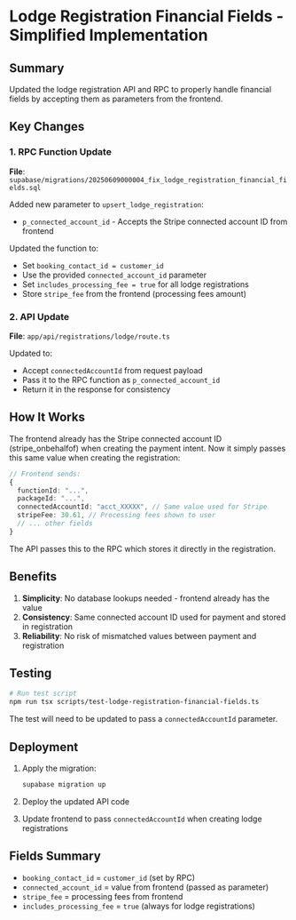 # Lodge Registration Financial Fields - Simplified Implementation

## Summary
Updated the lodge registration API and RPC to properly handle financial fields by accepting them as parameters from the frontend.

## Key Changes

### 1. RPC Function Update
**File**: `supabase/migrations/20250609000004_fix_lodge_registration_financial_fields.sql`

Added new parameter to `upsert_lodge_registration`:
- `p_connected_account_id` - Accepts the Stripe connected account ID from frontend

Updated the function to:
- Set `booking_contact_id = customer_id` 
- Use the provided `connected_account_id` parameter
- Set `includes_processing_fee = true` for all lodge registrations
- Store `stripe_fee` from the frontend (processing fees amount)

### 2. API Update
**File**: `app/api/registrations/lodge/route.ts`

Updated to:
- Accept `connectedAccountId` from request payload
- Pass it to the RPC function as `p_connected_account_id`
- Return it in the response for consistency

## How It Works

The frontend already has the Stripe connected account ID (stripe_onbehalfof) when creating the payment intent. Now it simply passes this same value when creating the registration:

```typescript
// Frontend sends:
{
  functionId: "...",
  packageId: "...",
  connectedAccountId: "acct_XXXXX", // Same value used for Stripe
  stripeFee: 30.61, // Processing fees shown to user
  // ... other fields
}
```

The API passes this to the RPC which stores it directly in the registration.

## Benefits

1. **Simplicity**: No database lookups needed - frontend already has the value
2. **Consistency**: Same connected account ID used for payment and stored in registration
3. **Reliability**: No risk of mismatched values between payment and registration

## Testing

```bash
# Run test script
npm run tsx scripts/test-lodge-registration-financial-fields.ts
```

The test will need to be updated to pass a `connectedAccountId` parameter.

## Deployment

1. Apply the migration:
   ```bash
   supabase migration up
   ```

2. Deploy the updated API code

3. Update frontend to pass `connectedAccountId` when creating lodge registrations

## Fields Summary

- `booking_contact_id` = `customer_id` (set by RPC)
- `connected_account_id` = value from frontend (passed as parameter)
- `stripe_fee` = processing fees from frontend
- `includes_processing_fee` = `true` (always for lodge registrations)